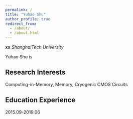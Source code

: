 ```yaml
---
permalink: /
title: "Yuhao Shu"
author_profile: true
redirect_from: 
  - /about/
  - /about.html
---
```


**xx**
*ShanghaiTech University*

Yuhao Shu is 

## Research Interests
Computing-in-Memory, Memory, Cryogenic CMOS Circuits

## Education Experience
2015.09-2019.06